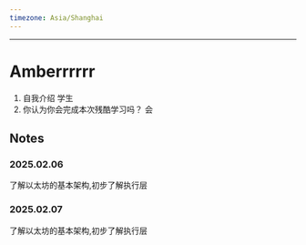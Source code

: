 ```yaml
---
timezone: Asia/Shanghai
---
```


---

# Amberrrrrr

1. 自我介绍 学生
2. 你认为你会完成本次残酷学习吗？ 会

## Notes

<!-- Content_START -->

### 2025.02.06
了解以太坊的基本架构,初步了解执行层

### 2025.02.07
了解以太坊的基本架构,初步了解执行层
<!-- Content_END -->
